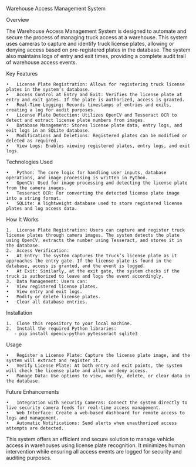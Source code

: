 Warehouse Access Management System

Overview

The Warehouse Access Management System is designed to automate and secure the process of managing truck access at a warehouse. This system uses cameras to capture and identify truck license plates, allowing or denying access based on pre-registered plates in the database. The system also maintains logs of entry and exit times, providing a complete audit trail of warehouse access events.

Key Features

	•	License Plate Registration: Allows for registering truck license plates in the system’s database.
	•	Access Control at Entry and Exit: Verifies the license plate at entry and exit gates. If the plate is authorized, access is granted.
	•	Real-Time Logging: Records timestamps of entries and exits, creating a log for audit purposes.
	•	License Plate Detection: Utilizes OpenCV and Tesseract OCR to detect and extract license plate numbers from images.
	•	Database Management: Stores license plate data, entry logs, and exit logs in an SQLite database.
	•	Modifications and Deletions: Registered plates can be modified or deleted as required.
	•	View Logs: Enables viewing registered plates, entry logs, and exit logs.

Technologies Used

	•	Python: The core logic for handling user inputs, database operations, and image processing is written in Python.
	•	OpenCV: Used for image processing and detecting the license plate from the camera images.
	•	Tesseract OCR: For converting the detected license plate image into a string format.
	•	SQLite: A lightweight database used to store registered license plates and log access data.

How It Works

	1.	License Plate Registration: Users can capture and register truck license plates through camera images. The system detects the plate using OpenCV, extracts the number using Tesseract, and stores it in the database.
	2.	Access Verification:
	•	At Entry: The system captures the truck’s license plate as it approaches the entry gate. If the license plate is found in the database, access is granted, and the event is logged.
	•	At Exit: Similarly, at the exit gate, the system checks if the truck is authorized to leave and logs the event accordingly.
	3.	Data Management: Users can:
	•	View registered license plates.
	•	View entry and exit logs.
	•	Modify or delete license plates.
	•	Clear all database entries.

Installation

	1.	Clone this repository to your local machine.
	2.	Install the required Python libraries:
       - pip install opencv-python pytesseract sqlite3
Usage

	•	Register a License Plate: Capture the license plate image, and the system will extract and register it.
	•	Verify License Plate: At both entry and exit points, the system will check the license plate and allow or deny access.
	•	Manage Data: Use options to view, modify, delete, or clear data in the database.

Future Enhancements

	•	Integration with Security Cameras: Connect the system directly to live security camera feeds for real-time access management.
	•	Web Interface: Create a web-based dashboard for remote access to logs and management.
	•	Automatic Notifications: Send alerts when unauthorized access attempts are detected.

This system offers an efficient and secure solution to manage vehicle access in warehouses using license plate recognition. It minimizes human intervention while ensuring all access events are logged for security and auditing purposes.
